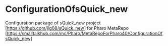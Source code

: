# ConfigurationOfsQuick_new
Configuration package of sQuick_new project [https://github.com/jig08/sQuick_new] for Pharo MetaRepo [https://smalltalkhub.com/mc/Pharo/MetaRepoForPharo40/ConfigurationOfsQuick_new]
